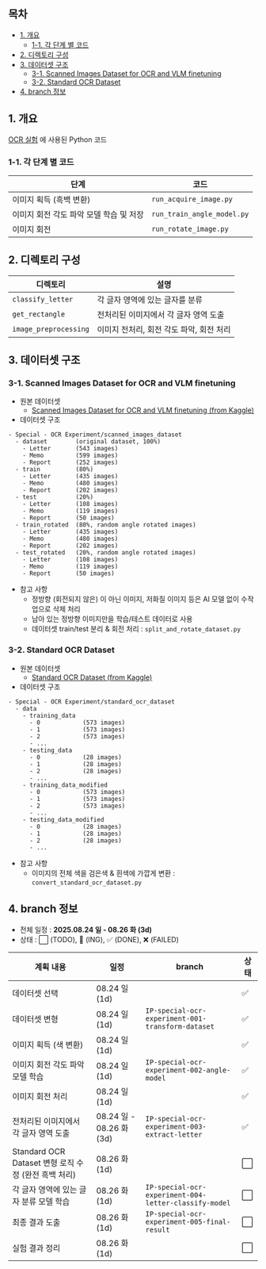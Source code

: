 
## 목차

* [1. 개요](#1-개요)
  * [1-1. 각 단계 별 코드](#1-1-각-단계-별-코드) 
* [2. 디렉토리 구성](#2-디렉토리-구성)
* [3. 데이터셋 구조](#3-데이터셋-구조)
  * [3-1. Scanned Images Dataset for OCR and VLM finetuning](#3-1-scanned-images-dataset-for-ocr-and-vlm-finetuning)
  * [3-2. Standard OCR Dataset](#3-2-standard-ocr-dataset) 
* [4. branch 정보](#4-branch-정보)

## 1. 개요

[OCR 실험](../OCR_Experiment.md) 에 사용된 Python 코드

### 1-1. 각 단계 별 코드

| 단계                      | 코드                             |
|-------------------------|--------------------------------|
| 이미지 획득 (흑백 변환)          | ```run_acquire_image.py```     |
| 이미지 회전 각도 파악 모델 학습 및 저장 | ```run_train_angle_model.py``` |
| 이미지 회전                  | ```run_rotate_image.py```      |

## 2. 디렉토리 구성

| 디렉토리                      | 설명                       |
|---------------------------|--------------------------|
| ```classify_letter```     | 각 글자 영역에 있는 글자를 분류       |
| ```get_rectangle```       | 전처리된 이미지에서 각 글자 영역 도출    |
| ```image_preprocessing``` | 이미지 전처리, 회전 각도 파악, 회전 처리 |

## 3. 데이터셋 구조

### 3-1. Scanned Images Dataset for OCR and VLM finetuning

* 원본 데이터셋
  * [Scanned Images Dataset for OCR and VLM finetuning (from Kaggle)](https://www.kaggle.com/datasets/suvroo/scanned-images-dataset-for-ocr-and-vlm-finetuning)
* 데이터셋 구조

```
- Special - OCR Experiment/scanned_images_dataset
  - dataset        (original dataset, 100%)
    - Letter       (543 images)
    - Memo         (599 images)
    - Report       (252 images)
  - train          (80%)
    - Letter       (435 images)
    - Memo         (480 images)
    - Report       (202 images)
  - test           (20%)
    - Letter       (108 images)
    - Memo         (119 images)
    - Report       (50 images)
  - train_rotated  (80%, random angle rotated images)
    - Letter       (435 images)
    - Memo         (480 images)
    - Report       (202 images)
  - test_rotated   (20%, random angle rotated images)
    - Letter       (108 images)
    - Memo         (119 images)
    - Report       (50 images)
```

* 참고 사항
  * 정방향 (회전되지 않은) 이 아닌 이미지, 저화질 이미지 등은 AI 모델 없이 수작업으로 삭제 처리
  * 남아 있는 정방향 이미지만을 학습/테스트 데이터로 사용
  * 데이터셋 train/test 분리 & 회전 처리 : ```split_and_rotate_dataset.py```

### 3-2. Standard OCR Dataset

* 원본 데이터셋
  * [Standard OCR Dataset (from Kaggle)](https://www.kaggle.com/datasets/preatcher/standard-ocr-dataset) 
* 데이터셋 구조

```
- Special - OCR Experiment/standard_ocr_dataset
  - data
    - training_data
      - 0            (573 images)
      - 1            (573 images)
      - 2            (573 images)
      - ...
    - testing_data
      - 0            (28 images)
      - 1            (28 images)
      - 2            (28 images)
      - ...
    - training_data_modified
      - 0            (573 images)
      - 1            (573 images)
      - 2            (573 images)
      - ...
    - testing_data_modified
      - 0            (28 images)
      - 1            (28 images)
      - 2            (28 images)
      - ...
```

* 참고 사항
  * 이미지의 전체 색을 검은색 & 흰색에 가깝게 변환 : ```convert_standard_ocr_dataset.py```

## 4. branch 정보

* 전체 일정 : **2025.08.24 일 - 08.26 화 (3d)**
* 상태 : ⬜ (TODO), 💨 (ING), ✅ (DONE), ❌ (FAILED)

| 계획 내용                                    | 일정                     | branch                                                    | 상태 |
|------------------------------------------|------------------------|-----------------------------------------------------------|----|
| 데이터셋 선택                                  | 08.24 일 (1d)           |                                                           | ✅  |
| 데이터셋 변형                                  | 08.24 일 (1d)           | ```IP-special-ocr-experiment-001-transform-dataset```     | ✅  |
| 이미지 획득 (색 변환)                            | 08.24 일 (1d)           |                                                           | ✅  |
| 이미지 회전 각도 파악 모델 학습                       | 08.24 일 (1d)           | ```IP-special-ocr-experiment-002-angle-model```           | ✅  |
| 이미지 회전 처리                                | 08.24 일 (1d)           |                                                           | ✅  |
| 전처리된 이미지에서 각 글자 영역 도출                    | 08.24 일 - 08.26 화 (3d) | ```IP-special-ocr-experiment-003-extract-letter```        | ✅  |
| Standard OCR Dataset 변형 로직 수정 (완전 흑백 처리) | 08.26 화 (1d)           |                                                           | ⬜  |
| 각 글자 영역에 있는 글자 분류 모델 학습                  | 08.26 화 (1d)           | ```IP-special-ocr-experiment-004-letter-classify-model``` | ⬜  |
| 최종 결과 도출                                 | 08.26 화 (1d)           | ```IP-special-ocr-experiment-005-final-result```          | ⬜  |
| 실험 결과 정리                                 | 08.26 화 (1d)           |                                                           | ⬜  |

